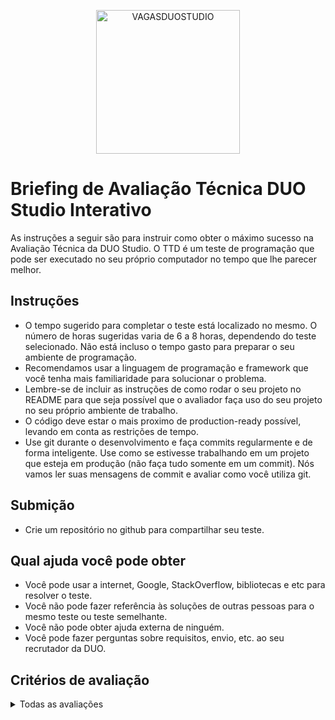 <p align="center">
  <img src="https://avatars.githubusercontent.com/u/83074461?s=400&u=367a47fdd3776558ed199f18f4d8ac53dcf163b3&v=4" alt="VAGASDUOSTUDIO" width="230" />
</p>

# Briefing de Avaliação Técnica DUO Studio Interativo

As instruções a seguir são para instruir como obter o máximo sucesso na Avaliação Técnica da DUO Studio. O TTD é um teste de programação que pode ser executado no seu próprio computador no tempo que lhe parecer melhor.

## Instruções
- O tempo sugerido para completar o teste está localizado no mesmo. O número de horas sugeridas varia de 6 a 8 horas, dependendo do teste selecionado. Não está incluso o tempo gasto para preparar o seu ambiente de programação.
- Recomendamos usar a linguagem de programação e framework que você tenha mais familiaridade para solucionar o problema.
-	Lembre-se de incluir as instruções de como rodar o seu projeto no README para que seja possível que o avaliador faça uso do seu projeto no seu próprio ambiente de trabalho.
- O código deve estar o mais proximo de production-ready possível, levando em conta as restrições de tempo.
- Use git durante o desenvolvimento e faça commits regularmente e de forma inteligente. Use como se estivesse trabalhando em um projeto que esteja em produção (não faça tudo somente em um commit). Nós vamos ler suas mensagens de commit e avaliar como você utiliza git.

## Submição
- Crie um repositório no github para compartilhar seu teste.

## Qual ajuda você pode obter
- Você pode usar a internet, Google, StackOverflow, bibliotecas e etc para resolver o teste.
- Você não pode fazer referência às soluções de outras pessoas para o mesmo teste ou teste semelhante.
- Você não pode obter ajuda externa de ninguém.
- Você pode fazer perguntas sobre requisitos, envio, etc. ao seu recrutador da DUO.

## Critérios de avaliação

<details><summary>Todas as avaliações</summary>
  - Fulfilling requirements  
    - Corner cases
</details>
